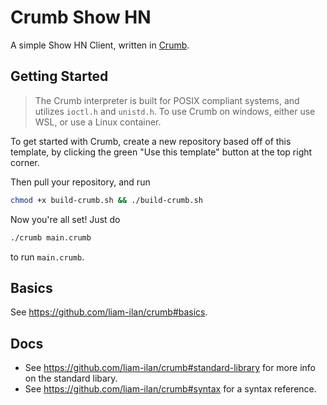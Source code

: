 # Crumb Show HN
A simple Show HN Client, written in [Crumb](https://github.com/liam-ilan/crumb).

## Getting Started
> The Crumb interpreter is built for POSIX compliant systems, and utilizes `ioctl.h` and `unistd.h`. To use Crumb on windows, either use WSL, or use a Linux container.

To get started with Crumb, create a new repository based off of this template, by clicking the green "Use this template" button at the top right corner.

Then pull your repository, and run
```bash
chmod +x build-crumb.sh && ./build-crumb.sh
```

Now you're all set! Just do
```bash
./crumb main.crumb
```
to run `main.crumb`.

## Basics
See https://github.com/liam-ilan/crumb#basics.

## Docs
- See https://github.com/liam-ilan/crumb#standard-library for more info on the standard libary.
- See https://github.com/liam-ilan/crumb#syntax for a syntax reference.